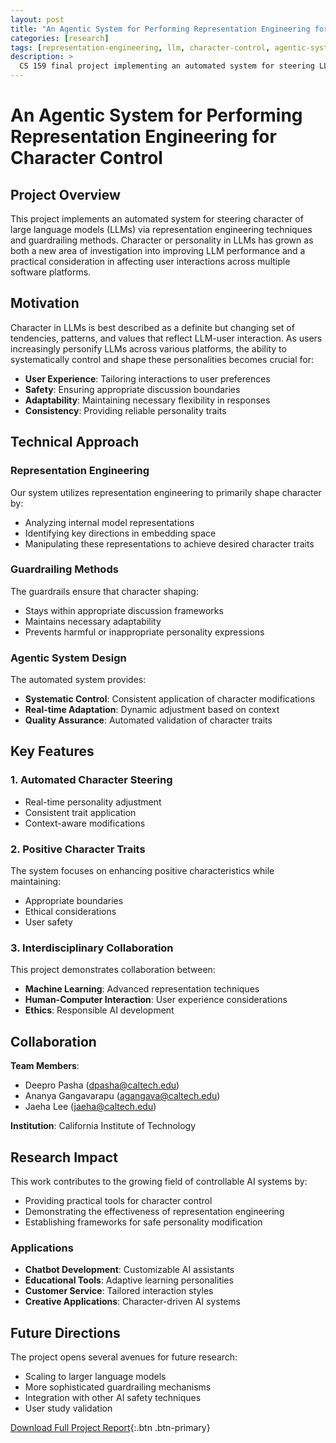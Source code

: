 ```yaml
---
layout: post
title: "An Agentic System for Performing Representation Engineering for Character Control"
categories: [research]
tags: [representation-engineering, llm, character-control, agentic-systems]
description: >
  CS 159 final project implementing an automated system for steering LLM character through representation engineering techniques and guardrailing methods.
---
```


# An Agentic System for Performing Representation Engineering for Character Control

## Project Overview

This project implements an automated system for steering character of large language models (LLMs) via representation engineering techniques and guardrailing methods. Character or personality in LLMs has grown as both a new area of investigation into improving LLM performance and a practical consideration in affecting user interactions across multiple software platforms.

## Motivation

Character in LLMs is best described as a definite but changing set of tendencies, patterns, and values that reflect LLM-user interaction. As users increasingly personify LLMs across various platforms, the ability to systematically control and shape these personalities becomes crucial for:

- **User Experience**: Tailoring interactions to user preferences
- **Safety**: Ensuring appropriate discussion boundaries
- **Adaptability**: Maintaining necessary flexibility in responses
- **Consistency**: Providing reliable personality traits

## Technical Approach

### Representation Engineering
Our system utilizes representation engineering to primarily shape character by:
- Analyzing internal model representations
- Identifying key directions in embedding space
- Manipulating these representations to achieve desired character traits

### Guardrailing Methods
The guardrails ensure that character shaping:
- Stays within appropriate discussion frameworks
- Maintains necessary adaptability
- Prevents harmful or inappropriate personality expressions

### Agentic System Design
The automated system provides:
- **Systematic Control**: Consistent application of character modifications
- **Real-time Adaptation**: Dynamic adjustment based on context
- **Quality Assurance**: Automated validation of character traits

## Key Features

### 1. Automated Character Steering
- Real-time personality adjustment
- Consistent trait application
- Context-aware modifications

### 2. Positive Character Traits
The system focuses on enhancing positive characteristics while maintaining:
- Appropriate boundaries
- Ethical considerations
- User safety

### 3. Interdisciplinary Collaboration
This project demonstrates collaboration between:
- **Machine Learning**: Advanced representation techniques
- **Human-Computer Interaction**: User experience considerations
- **Ethics**: Responsible AI development

## Collaboration

**Team Members**: 
- Deepro Pasha (dpasha@caltech.edu)
- Ananya Gangavarapu (agangava@caltech.edu)
- Jaeha Lee (jaeha@caltech.edu)

**Institution**: California Institute of Technology

## Research Impact

This work contributes to the growing field of controllable AI systems by:
- Providing practical tools for character control
- Demonstrating the effectiveness of representation engineering
- Establishing frameworks for safe personality modification

### Applications
- **Chatbot Development**: Customizable AI assistants
- **Educational Tools**: Adaptive learning personalities
- **Customer Service**: Tailored interaction styles
- **Creative Applications**: Character-driven AI systems

## Future Directions

The project opens several avenues for future research:
- Scaling to larger language models
- More sophisticated guardrailing mechanisms
- Integration with other AI safety techniques
- User study validation

[Download Full Project Report](/assets/files/CS_159_Final_Project-3.pdf){:.btn .btn-primary}